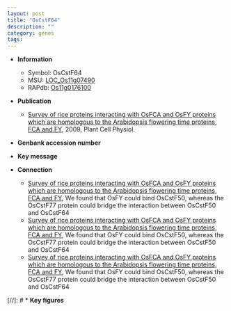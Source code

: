 ```yaml
---
layout: post
title: "OsCstF64"
description: ""
category: genes
tags: 
---
```


* **Information**  
    + Symbol: OsCstF64  
    + MSU: [LOC_Os11g07490](http://rice.plantbiology.msu.edu/cgi-bin/ORF_infopage.cgi?orf=LOC_Os11g07490)  
    + RAPdb: [Os11g0176100](http://rapdb.dna.affrc.go.jp/viewer/gbrowse_details/irgsp1?name=Os11g0176100)  

* **Publication**  
    + [Survey of rice proteins interacting with OsFCA and OsFY proteins which are homologous to the Arabidopsis flowering time proteins, FCA and FY](http://www.ncbi.nlm.nih.gov/pubmed?term=Survey+of+rice+proteins+interacting+with+OsFCA+and+OsFY+proteins+which+are+homologous+to+the+Arabidopsis+flowering+time+proteins,+FCA+and+FY%5BTitle%5D), 2009, Plant Cell Physiol.

* **Genbank accession number**  

* **Key message**  

* **Connection**  
    + [Survey of rice proteins interacting with OsFCA and OsFY proteins which are homologous to the Arabidopsis flowering time proteins, FCA and FY](http://www.ncbi.nlm.nih.gov/pubmed?term=Survey+of+rice+proteins+interacting+with+OsFCA+and+OsFY+proteins+which+are+homologous+to+the+Arabidopsis+flowering+time+proteins,+FCA+and+FY%5BTitle%5D), We found that OsFY could bind OsCstF50, whereas the OsCstF77 protein could bridge the interaction between OsCstF50 and OsCstF64
    + [Survey of rice proteins interacting with OsFCA and OsFY proteins which are homologous to the Arabidopsis flowering time proteins, FCA and FY](http://www.ncbi.nlm.nih.gov/pubmed?term=Survey+of+rice+proteins+interacting+with+OsFCA+and+OsFY+proteins+which+are+homologous+to+the+Arabidopsis+flowering+time+proteins,+FCA+and+FY%5BTitle%5D), We found that OsFY could bind OsCstF50, whereas the OsCstF77 protein could bridge the interaction between OsCstF50 and OsCstF64
    + [Survey of rice proteins interacting with OsFCA and OsFY proteins which are homologous to the Arabidopsis flowering time proteins, FCA and FY](http://www.ncbi.nlm.nih.gov/pubmed?term=Survey+of+rice+proteins+interacting+with+OsFCA+and+OsFY+proteins+which+are+homologous+to+the+Arabidopsis+flowering+time+proteins,+FCA+and+FY%5BTitle%5D), We found that OsFY could bind OsCstF50, whereas the OsCstF77 protein could bridge the interaction between OsCstF50 and OsCstF64

[//]: # * **Key figures**  


